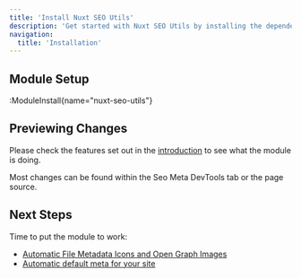 ```yaml
---
title: 'Install Nuxt SEO Utils'
description: 'Get started with Nuxt SEO Utils by installing the dependency to your project.'
navigation:
  title: 'Installation'
---
```


## Module Setup

:ModuleInstall{name="nuxt-seo-utils"}

## Previewing Changes

Please check the features set out in the [introduction](/docs/seo-utils/getting-started/introduction) to see what the module is doing.

Most changes can be found within the Seo Meta DevTools tab or the page source.

## Next Steps

Time to put the module to work:
- [Automatic File Metadata Icons and Open Graph Images](/docs/seo-utils/guides/app-icons)
- [Automatic default meta for your site](/docs/seo-utils/guides/default-meta)
